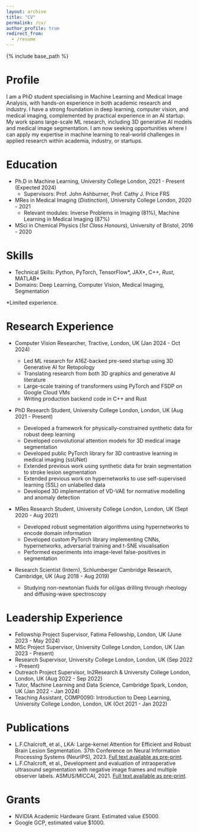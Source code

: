 ```yaml
---
layout: archive
title: "CV"
permalink: /cv/
author_profile: true
redirect_from:
  - /resume
---
```


{% include base_path %}

Profile
======
I am a PhD student specialising in Machine Learning and Medical Image Analysis, with hands-on experience in both academic research and industry. I have a strong foundation in deep learning, computer vision, and medical imaging, complemented by practical experience in an AI startup. My work spans large-scale ML research, including 3D generative AI models and medical image segmentation. I am now seeking opportunities where I can apply my expertise in machine learning to real-world challenges in applied research within academia, industry, or startups.

Education
======
* Ph.D in Machine Learning, University College London, 2021 - Present (Expected 2024)
  * Supervisors: Prof. John Ashburner, Prof. Cathy J. Price FRS
* MRes in Medical Imaging (*Distinction*), University College London, 2020 - 2021
  * Relevant modules: Inverse Problems in Imaging (81%), Machine Learning in Medical Imaging (87%)
* MSci in Chemical Physics (*1st Class Honours*), University of Bristol, 2016 - 2020

Skills
======
* Technical Skills: Python, PyTorch, TensorFlow*, JAX*, C++*, Rust*, MATLAB*
* Domains: Deep Learning, Computer Vision, Medical Imaging, Segmentation

*Limited experience.

Research Experience
======
* Computer Vision Researcher, Tractive, London, UK (Jan 2024 - Oct 2024)
  * Led ML research for A16Z-backed pre-seed startup using 3D Generative AI for Retopology
  * Translating research from both 3D graphics and generative AI literature
  * Large-scale training of transformers using PyTorch and FSDP on Google Cloud VMs
  * Writing production backend code in C++ and Rust

* PhD Research Student, University College London, London, UK (Aug 2021 - Present)
  * Developed a framework for physically-constrained synthetic data for robust deep learning
  * Developed convolutional attention models for 3D medical image segmentation
  * Developed public PyTorch library for 3D contrastive learning in medical imaging (ssUNet)
  * Extended previous work using synthetic data for brain segmentation to stroke lesion segmentation
  * Extended previous work on hypernetworks to use self-supervised learning (SSL) on unlabelled data
  * Developed 3D implementation of VD-VAE for normative modelling and anomaly detection

* MRes Research Student, University College London, London, UK (Sept 2020 - Aug 2021)
  * Developed robust segmentation algorithms using hypernetworks to encode domain information
  * Developed custom PyTorch library implementing CNNs, hypernetworks, adversarial training and t-SNE visualisation
  * Performed experiments into image-level false-positives in segmentation

* Research Scientist (Intern), Schlumberger Cambridge Research, Cambridge, UK (Aug 2018 - Aug 2019)
  * Studying non-newtonian fluids for oil/gas drilling through rheology and diffusing-wave spectroscopy

Leadership Experience
======
* Fellowship Project Supervisor, Fatima Fellowship, London, UK (June 2023 - May 2024)
* MSc Project Supervisor, University College London, London, UK (Jan 2023 - Present)
* Research Supervisor, University College London, London, UK (Sep 2022 - Present)
* Outreach Project Supervisor, In2Research & University College London, London, UK (Aug 2022 - Sep 2022)
* Tutor, Machine Learning and Data Science, Cambridge Spark, London, UK (Jan 2022 - Jan 2024)
* Teaching Assistant, COMP0090: Introduction to Deep Learning, University College London, London, UK (Oct 2021 - Jan 2022)

Publications
======
* L.F.Chalcroft, et al., LKA: Large-kernel Attention for Efficient and Robust Brain Lesion Segmentation. 37th Conference on Neural Information Processing Systems (NeurIPS), 2023. [Full text available as pre-print](https://arxiv.org/pdf/2308.07251).
* L.F.Chalcroft, et al., Development and evaluation of intraoperative ultrasound segmentation with negative image frames and multiple observer labels. ASMUS/MICCAI, 2021. [Full text available as pre-print](https://arxiv.org/pdf/2108.04114).

Grants
======
* NVIDIA Academic Hardware Grant. Estimated value £5000.
* Google GCP, estimated value $1000.

<!-- Uncomment and add sections as needed
Talks
======
  <ul>{% for post in site.talks %}
    {% include archive-single-talk-cv.html %}
  {% endfor %}</ul>
  
Teaching
======
  <ul>{% for post in site.teaching %}
    {% include archive-single-cv.html %}
  {% endfor %}</ul>
  
Service and leadership
======
* 
-->
